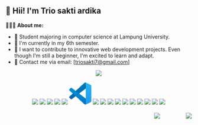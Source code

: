 ## 👋 Hii! I'm Trio sakti ardika

👨🏻‍💻 **About me:**
- 🔰 Student majoring in computer science at Lampung University.
- 🎯 I'm currently in my 6th semester.
- 🚧 I want to contribute to innovative web development projects. Even though I'm still a beginner, I'm excited to learn and adapt.
- 📮 Contact me via email: [triosakti7@gmail.com]



<!-- INTEREST SECTION -->
<p align="center">
  <img src="https://i.imgur.com/ozEwbHs.gif">
</p>

<p align="center">
  <!-- Logo utama tools -->
  <img src="https://www.vectorlogo.zone/logos/flutterio/flutterio-icon.svg" width="60">
  <img src="https://www.vectorlogo.zone/logos/python/python-icon.svg" width="60">
  <img src="https://www.vectorlogo.zone/logos/firebase/firebase-icon.svg" width="60">
  <img src="https://www.vectorlogo.zone/logos/dartlang/dartlang-icon.svg" width="60">
  <img src="https://www.vectorlogo.zone/logos/adobe_illustrator/adobe_illustrator-icon.svg" width="60">
  <img src="https://raw.githubusercontent.com/github/explore/80688e429a7d4ef2fca1e82350fe8e3517d3494d/topics/visual-studio-code/visual-studio-code.png" width="60">
  <img src="https://www.vectorlogo.zone/logos/linux/linux-icon.svg" width="60">
  <img src="https://www.vectorlogo.zone/logos/android/android-icon.svg" width="60">
  <img src="https://www.vectorlogo.zone/logos/microsoft/microsoft-icon.svg" width="60">
  <img src="https://www.vectorlogo.zone/logos/github/github-icon.svg" width="60">

  <!-- Logo tambahan -->
  <img src="https://www.vectorlogo.zone/logos/laravel/laravel-icon.svg" width="60">
  <img src="https://www.vectorlogo.zone/logos/mysql/mysql-icon.svg" width="60">
  <img src="https://www.vectorlogo.zone/logos/javascript/javascript-icon.svg" width="60">
  <img src="https://www.vectorlogo.zone/logos/w3_html5/w3_html5-icon.svg" width="60">
  <img src="https://www.vectorlogo.zone/logos/w3_css/w3_css-icon.svg" width="60">
  <img src="https://www.vectorlogo.zone/logos/tailwindcss/tailwindcss-icon.svg" width="60">
</p>

<h4 align="right">
  <table>
    <tr>
      <img src="https://c.tenor.com/SOVMSXmWB1kAAAAi/tony-star-jumping.gif" width="70">
      &nbsp;&nbsp;&nbsp;&nbsp;&nbsp;&nbsp;&nbsp;&nbsp;&nbsp;&nbsp;&nbsp;&nbsp;&nbsp;&nbsp;&nbsp;&nbsp;&nbsp;&nbsp;&nbsp;
      <img src="https://c.tenor.com/XSbD902n1fwAAAAi/rennen-fast.gif" width="50">
    </tr>
  </table>
</h4>

 
